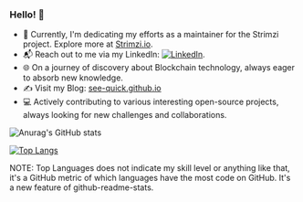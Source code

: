 ### Hello! 👋

- 🚀 Currently, I'm dedicating my efforts as a maintainer for the Strimzi project. Explore more at [Strimzi.io](https://strimzi.io/).
- 📬 Reach out to me via my LinkedIn: [![LinkedIn](https://img.shields.io/badge/LinkedIn-0077B5?style=flat&logo=LinkedIn&logoColor=white&link=https://www.linkedin.com/in/majkl-orsak/)](https://www.linkedin.com/in/majkl-orsak/).
- 🌐 On a journey of discovery about Blockchain technology, always eager to absorb new knowledge.
- ✍️ Visit my Blog: [see-quick.github.io](https://see-quick.github.io/)
- 💻 Actively contributing to various interesting open-source projects, always looking for new challenges and collaborations.

![Anurag's GitHub stats](https://github-readme-stats.vercel.app/api?username=see-quick&show_icons=true&count_private=true&theme=tokyonight)

[![Top Langs](https://github-readme-stats.vercel.app/api/top-langs/?username=see-quick&theme=tokyonight&layout=compact&langs_count=10)](https://github.com/anuraghazra/github-readme-stats)

NOTE: Top Languages does not indicate my skill level or anything like that, it's a GitHub metric of which languages have the most code on GitHub. It's a new feature of github-readme-stats.

<!--
**see-quick/see-quick** is a ✨ _special_ ✨ repository because its `README.md` (this file) appears on your GitHub profile.

Here are some ideas to get you started:


- 🌱 I’m currently learning ...
- 👯 I’m looking to collaborate on ...
- 🤔 I’m looking for help with ...
- 💬 Ask me about ...
- 📫 How to reach me: ...
- 😄 Pronouns: ...
- ⚡ Fun fact: ...
-->
